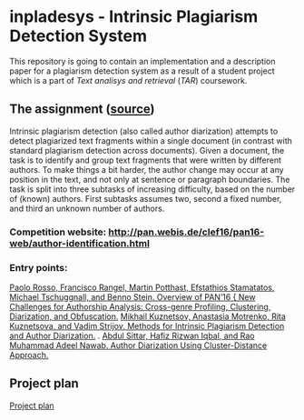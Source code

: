 # inpladesys - Intrinsic Plagiarism Detection System

This repository is going to contain an implementation and a description paper for a plagiarism detection system as a result of a student project which is a part of *Text analisys and retrieval* (*TAR*) coursework.

## The assignment ([source](http://www.fer.unizg.hr/_download/repository/TAR-2017-ProjectTopics.pdf))

Intrinsic plagiarism detection (also called author diarization) attempts to detect plagiarized text fragments within a single document (in contrast with standard plagiarism detection across documents). Given a document, the task is to identify and group text fragments that were written by different authors. To make things a bit harder, the author change may occur at any position in the text, and not only at sentence or paragraph boundaries. The task is split into three subtasks of increasing difficulty, based on the number of (known) authors. First subtasks assumes two, second a fixed number, and third an unknown number of authors.

### Competition website: http://pan.webis.de/clef16/pan16-web/author-identification.html
### Entry points:
[Paolo Rosso, Francisco Rangel, Martin Potthast, Efstathios Stamatatos, Michael Tschuggnall, and Benno Stein. Overview of PAN’16 { New Challenges for Authorship Analysis: Cross-genre Profiling, Clustering, Diarization, and Obfuscation.](http://www.uni-weimar.de/medien/webis/publications/papers/stein_2016i.pdf)
[Mikhail Kuznetsov, Anastasia Motrenko, Rita Kuznetsova, and Vadim Strijov. Methods
for Intrinsic Plagiarism Detection and Author Diarization.](http://www.uni-weimar.de/medien/webis/events/pan-16/pan16-papers-final/pan16-author-identification/kuznetsov16-notebook.pdf)
. [Abdul Sittar, Hafiz Rizwan Iqbal, and Rao Muhammad Adeel Nawab. Author Diarization Using Cluster-Distance Approach.](http://www.uni-weimar.de/medien/webis/events/pan-16/pan16-papers-final/pan16-author-identification/sittar16-notebook.pdf)


## Project plan
[Project plan](https://drive.google.com/drive/folders/0BzQ2SbanL1zCa1VoSVJBLXBxUXM)
